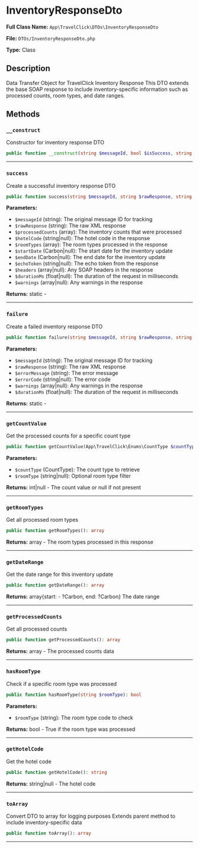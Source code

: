 # InventoryResponseDto

**Full Class Name:** `App\TravelClick\DTOs\InventoryResponseDto`

**File:** `DTOs/InventoryResponseDto.php`

**Type:** Class

## Description

Data Transfer Object for TravelClick Inventory Response
This DTO extends the base SOAP response to include inventory-specific
information such as processed counts, room types, and date ranges.

## Methods

### `__construct`

Constructor for inventory response DTO

```php
public function __construct(string $messageId, bool $isSuccess, string $rawResponse, array $processedCounts = null, string $hotelCode = null, array $roomTypes = null, Carbon\Carbon|null $startDate = null, Carbon\Carbon|null $endDate = null, string $errorMessage = null, string $errorCode = null, array $warnings = null, Carbon\Carbon|null $timestamp = null, string $echoToken = null, array $headers = null, float $durationMs = null)
```

---

### `success`

Create a successful inventory response DTO

```php
public function success(string $messageId, string $rawResponse, string $echoToken = null, array $headers = null, float $durationMs = null, array $processedCounts = [], string $hotelCode = null, array $roomTypes = [], Carbon\Carbon|null $startDate = null, Carbon\Carbon|null $endDate = null, array $warnings = null): self
```

**Parameters:**

- `$messageId` (string): The original message ID for tracking
- `$rawResponse` (string): The raw XML response
- `$processedCounts` (array): The inventory counts that were processed
- `$hotelCode` (string|null): The hotel code in the response
- `$roomTypes` (array): The room types processed in the response
- `$startDate` (Carbon|null): The start date for the inventory update
- `$endDate` (Carbon|null): The end date for the inventory update
- `$echoToken` (string|null): The echo token from the response
- `$headers` (array|null): Any SOAP headers in the response
- `$durationMs` (float|null): The duration of the request in milliseconds
- `$warnings` (array|null): Any warnings in the response

**Returns:** static - 

---

### `failure`

Create a failed inventory response DTO

```php
public function failure(string $messageId, string $rawResponse, string $errorMessage, string $errorCode = null, array $warnings = null, float $durationMs = null): self
```

**Parameters:**

- `$messageId` (string): The original message ID for tracking
- `$rawResponse` (string): The raw XML response
- `$errorMessage` (string): The error message
- `$errorCode` (string|null): The error code
- `$warnings` (array|null): Any warnings in the response
- `$durationMs` (float|null): The duration of the request in milliseconds

**Returns:** static - 

---

### `getCountValue`

Get the processed counts for a specific count type

```php
public function getCountValue(App\TravelClick\Enums\CountType $countType, string $roomType = null): int
```

**Parameters:**

- `$countType` (CountType): The count type to retrieve
- `$roomType` (string|null): Optional room type filter

**Returns:** int|null - The count value or null if not present

---

### `getRoomTypes`

Get all processed room types

```php
public function getRoomTypes(): array
```

**Returns:** array - The room types processed in this response

---

### `getDateRange`

Get the date range for this inventory update

```php
public function getDateRange(): array
```

**Returns:** array{start: - ?Carbon, end: ?Carbon} The date range

---

### `getProcessedCounts`

Get all processed counts

```php
public function getProcessedCounts(): array
```

**Returns:** array - The processed counts data

---

### `hasRoomType`

Check if a specific room type was processed

```php
public function hasRoomType(string $roomType): bool
```

**Parameters:**

- `$roomType` (string): The room type code to check

**Returns:** bool - True if the room type was processed

---

### `getHotelCode`

Get the hotel code

```php
public function getHotelCode(): string
```

**Returns:** string|null - The hotel code

---

### `toArray`

Convert DTO to array for logging purposes
Extends parent method to include inventory-specific data

```php
public function toArray(): array
```

---

